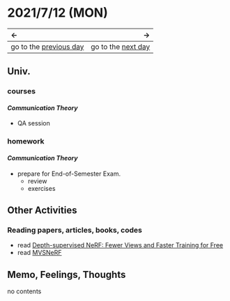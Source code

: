 # 2021/7/12 (MON)
|←|→|
|:---|---:|
go to the [previous day](./11th.md) | go to the [next day](./13th.md)

## Univ.
### courses
#### *Communication Theory*
- QA session

### homework
#### *Communication Theory*
- prepare for End-of-Semester Exam.
  - review
  - exercises

## Other Activities

### Reading papers, articles, books, codes
- read [Depth-supervised NeRF: Fewer Views and Faster Training for Free](https://github.com/dunbar12138/DSNeRF)
- read [MVSNeRF](https://github.com/apchenstu/mvsnerf)

## Memo, Feelings, Thoughts
no contents
